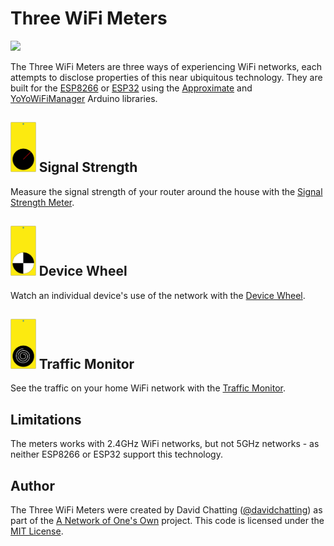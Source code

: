 # Three WiFi Meters

<img src="images/hero.gif" width=720px/>

The Three WiFi Meters are three ways of experiencing WiFi networks, each attempts to disclose properties of this near ubiquitous technology. They are built for the [ESP8266](https://en.wikipedia.org/wiki/ESP8266) or [ESP32](https://en.wikipedia.org/wiki/ESP32) using the [Approximate](https://github.com/davidchatting/Approximate) and [YoYoWiFiManager](https://github.com/interactionresearchstudio/YoYoWiFiManager) Arduino libraries.

## <img src="SignalStrength/SignalStrength-icon.svg" height=80px> Signal Strength
Measure the signal strength of your router around the house with the [Signal Strength Meter](SignalStrength).

## <img src="DeviceWheel/DeviceWheel-icon.svg" height=80px> Device Wheel
Watch an individual device's use of the network with the [Device Wheel](DeviceWheel).

## <img src="TrafficMonitor/TrafficMonitor-icon.svg" height=80px> Traffic Monitor
See the traffic on your home WiFi network with the [Traffic Monitor](TrafficMonitor).

## Limitations
The meters works with 2.4GHz WiFi networks, but not 5GHz networks - as neither ESP8266 or ESP32 support this technology.

## Author
The Three WiFi Meters were created by David Chatting ([@davidchatting](https://twitter.com/davidchatting)) as part of the [A Network of One's Own](http://davidchatting.com/nooo/) project. This code is licensed under the [MIT License](LICENSE.txt).